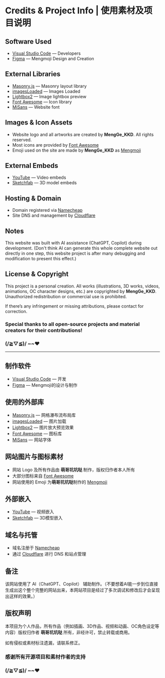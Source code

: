 # Credits & Project Info | 使用素材及项目说明

## Software Used

- [Visual Studio Code](https://code.visualstudio.com/) — Developers
- [Figma](https://www.figma.com/) — Mengmoji Design and Creation

## External Libraries

- [Masonry.js](https://masonry.desandro.com/) — Masonry layout library
- [imagesLoaded](https://imagesloaded.desandro.com/) — Images Loaded
- [Lightbox2](https://lokeshdhakar.com/projects/lightbox2/) — Image lightbox preview
- [Font Awesome](https://fontawesome.com/) — Icon library
- [MiSans](https://hyperos.mi.com/font/) — Website font

## Images & Icon Assets

- Website logo and all artworks are created by **MengGe_KKD**. All rights reserved.
- Most icons are provided by [Font Awesome](https://fontawesome.com/)
- Emoji used on the site are made by **MengGe_KKD** as [Mengmoji](https://github.com/menggekkd/Mengmoji)

## External Embeds

- [YouTube](https://support.google.com/youtube/answer/171780) — Video embeds
- [Sketchfab](https://support.fab.com/s/article/Embedding-your-3D-models) — 3D model embeds

## Hosting & Domain

- Domain registered via [Namecheap](https://www.namecheap.com/)
- Site DNS and management by [Cloudflare](https://www.cloudflare.com/)

## Notes

This website was built with AI assistance (ChatGPT, Copilot) during development. (Don't think AI can generate this whole complete website out directly in one step, this website project is after many debugging and modification to present this effect.)

## License & Copyright

This project is a personal creation. All works (illustrations, 3D works, videos, animations, OC character designs, etc.) are copyrighted by **MengGe_KKD**. Unauthorized redistribution or commercial use is prohibited.

If there’s any infringement or missing attributions, please contact for correction.

### Special thanks to all open-source projects and material creators for their contributions! 
### (/≧▽≦)/ ~~❤️

---

## 制作软件

- [Visual Studio Code](https://code.visualstudio.com/) — 开发
- [Figma](https://www.figma.com/) — Mengmoji的设计与制作

## 使用的外部库

- [Masonry.js](https://masonry.desandro.com/) — 网格瀑布流布局库
- [imagesLoaded](https://imagesloaded.desandro.com/) — 图片加载
- [Lightbox2](https://lokeshdhakar.com/projects/lightbox2/) — 图片放大预览效果
- [Font Awesome](https://fontawesome.com/) — 图标库
- [MiSans](https://hyperos.mi.com/font/) — 网站字体

## 网站图片与图标素材

- 网站 Logo 及所有作品由 **萌哥坑坑哒** 制作，版权归作者本人所有
- 大部分图标来自 [Font Awesome](https://fontawesome.com/)
- 网站使用的 Emoji 为**萌哥坑坑哒**制作的 [Mengmoji](https://github.com/menggekkd/Mengmoji)

## 外部嵌入

- [YouTube](https://support.google.com/youtube/answer/171780) — 视频嵌入
- [Sketchfab](https://support.fab.com/s/article/Embedding-your-3D-models) — 3D模型嵌入

## 域名与托管

- 域名注册于 [Namecheap](https://www.namecheap.com/)
- 通过 [Cloudflare](https://www.cloudflare.com/) 进行 DNS 和站点管理

## 备注

该网站使用了 AI（ChatGPT、Copilot） 辅助制作。（不要想着AI能一步到位直接生成出这个整个完整的网站出来，本网站项目是经过了多次调试和修改后才会呈现出这样的效果。）

## 版权声明

本项目为个人作品，所有作品（例如插画、3D作品、视频和动画、OC角色设定等内容）版权归作者 **萌哥坑坑哒** 所有，非经许可，禁止转载或商用。

如有侵权或素材标注遗漏，请联系修正。

### 感谢所有开源项目和素材作者的支持
### (/≧▽≦)/ ~~❤️
